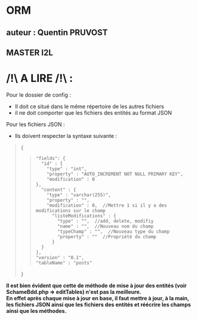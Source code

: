 # ORM
## auteur : Quentin PRUVOST
## MASTER I2L

# /!\ A LIRE /!\ : 
Pour le dossier de config : 
* Il doit ce situé dans le même répertoire de les autres fichiers
* il ne doit comporter que les fichiers des entités au format JSON

Pour les fichiers JSON :
* Ils doivent respecter la syntaxe suivante :  
>{  
> >     "fields": {  
> >       "id" : {  
> >         "type" : "int",  
> >         "property" : "AUTO_INCREMENT NOT NULL PRIMARY KEY",  
> >         "modification" : 0  
> >     },  
> >       "content" : {  
> >         "type" : "varchar(255)",  
> >         "property" : "",  
> >         "modification" : 0,  //Mettre 1 si il y a des modifications sur le champ
> >           "listeModifications" : {  
> >             "type" : "",  //add, delete, modifiy
> >             "name" : "",  //Nouveau nom du champ
> >             "typeChamp" : "",  //Nouveau type du champ
> >             "property" : ""  //Propriété du champ
> >           }  
> >       }  
> >     },  
> >     "version" : "0.1",  
> >     "tableName" : "posts"  
>   }

__Il est bien évident que cette de méthode de mise à jour des entités (voir SchameBdd.php => editTables) n'est pas la meilleure.__  
__En effet après chaque mise à jour en base, il faut mettre à jour, à la main, les fichiers JSON ainsi que les fichiers des entités et réécrire les champs ainsi que les méthodes.__